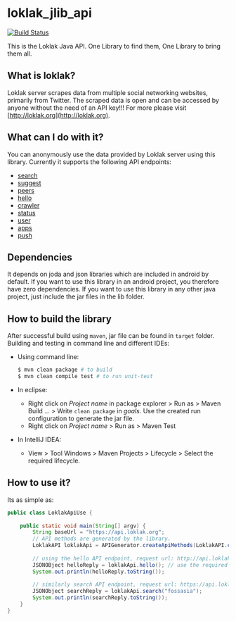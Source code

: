 # loklak_jlib_api
[![Build Status](https://api.travis-ci.org/loklak/loklak_jlib_api.svg)](https://travis-ci.org/loklak/loklak_jlib_api)

This is the Loklak Java API.
One Library to find them, One Library to bring them all.

## What is loklak?
Loklak server scrapes data from multiple social networking websites, primarily from Twitter. The 
scraped data is open and can be accessed by anyone without the need of an API key!!! For more 
please visit [http://loklak.org](http://loklak.org).

## What can I do with it?
You can anonymously use the data provided by Loklak server using this library. Currently it 
supports the following API endpoints:
* [search](http:loklak.org/api.html#search)
* [suggest](http:loklak.org/api.html#suggest)
* [peers](http:loklak.org/api.html#peers)
* [hello](http:loklak.org/api.html#hello)
* [crawler](http:loklak.org/api.html#crawler)
* [status](http:loklak.org/api.html#status)
* [user](http:loklak.org/api.html#user)
* [apps](http:loklak.org/api.html#apps)
* [push](http:loklak.org/api.html#push)

## Dependencies
It depends on joda and json libraries which are included in android by default.
If you want to use this library in an android project, you therefore have zero dependencies.
If you want to use this library in any other java project, just include the jar files in the lib folder.

## How to build the library
After successful build using ```maven```, jar file can be found in ```target``` folder. Building 
and testing in command line and different IDEs:
* Using command line:
  ```bash
  $ mvn clean package # to build
  $ mvn clean compile test # to run unit-test
  ```
  
* In eclipse:
    * Right click on *Project name* in package explorer > Run as > Maven Build ... > 
    Write ```clean package``` in *goals*. Use the created run configuration to generate the jar 
    file.
    * Right click on *Project name* > Run as > Maven Test
    
* In IntelliJ IDEA:
    * View > Tool Windows > Maven Projects > Lifecycle > Select the required lifecycle.

## How to use it?
Its as simple as:
```java
public class LoklakApiUse {
    
    public static void main(String[] argv) {
        String baseUrl = "https://api.loklak.org";
        // API methods are generated by the library.
        LoklakAPI loklakApi = APIGenerator.createApiMethods(LoklakAPI.class, baseUrl);
        
        // using the hello API endpoint, request url: http://api.loklak.org/api/hello.json
        JSONOBject helloReply = loklakApi.hello(); // use the required API endpoint with parameters
        System.out.println(helloReply.toString());
        
        // similarly search API endpoint, request url: https://api.loklak.org/api/search.json?q=fossasia
        JSONObject searchReply = loklakApi.search("fossasia");
        System.out.println(searchReply.toString());
    }
}
```